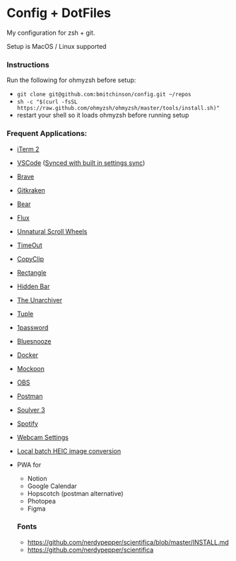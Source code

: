 # Config + DotFiles

My configuration for zsh + git.

Setup is MacOS / Linux supported

### Instructions

Run the following for ohmyzsh before setup:

- `git clone git@github.com:bmitchinson/config.git ~/repos`
- `sh -c "$(curl -fsSL https://raw.github.com/ohmyzsh/ohmyzsh/master/tools/install.sh)"`
- restart your shell so it loads ohmyzsh before running setup

### Frequent Applications:

- [iTerm 2](https://iterm2.com/)
- [VSCode](https://code.visualstudio.com/) ([Synced with built in settings sync](https://code.visualstudio.com/docs/editor/settings-sync))
- [Brave](https://brave.com/)
- [Gitkraken](https://www.gitkraken.com/)
- [Bear](https://apps.apple.com/us/app/bear-markdown-notes/id1016366447)
- [Flux](https://justgetflux.com/)
- [Unnatural Scroll Wheels](https://github.com/ther0n/UnnaturalScrollWheels)
- [TimeOut](https://apps.apple.com/us/app/time-out-break-reminders/id402592703?mt=12)
- [CopyClip](https://apps.apple.com/us/app/copyclip-clipboard-history/id595191960?mt=12)
- [Rectangle](https://rectangleapp.com/)
- [Hidden Bar](https://apps.apple.com/us/app/hidden-bar/id1452453066?mt=12)
- [The Unarchiver](https://theunarchiver.com/)
- [Tuple](https://theunarchiver.com/)
- [1password](https://1password.com/)
- [Bluesnooze](https://github.com/odlp/bluesnooze)
- [Docker](https://www.docker.com/products/docker-desktop/)
- [Mockoon](https://mockoon.com/)
- [OBS](https://obsproject.com/)
- [Postman](https://www.postman.com/)
- [Soulver 3](https://soulver.app/)
- [Spotify](https://www.spotify.com/us/download/android/)
- [Webcam Settings](https://apps.apple.com/us/app/webcam-settings/id533696630?mt=12)
- [Local batch HEIC image conversion](https://imazing.com/converter/download)
- PWA for
  - Notion
  - Google Calendar
  - Hopscotch (postman alternative)
  - Photopea
  - Figma
  
  ### Fonts
  - https://github.com/nerdypepper/scientifica/blob/master/INSTALL.md
  - https://github.com/nerdypepper/scientifica

